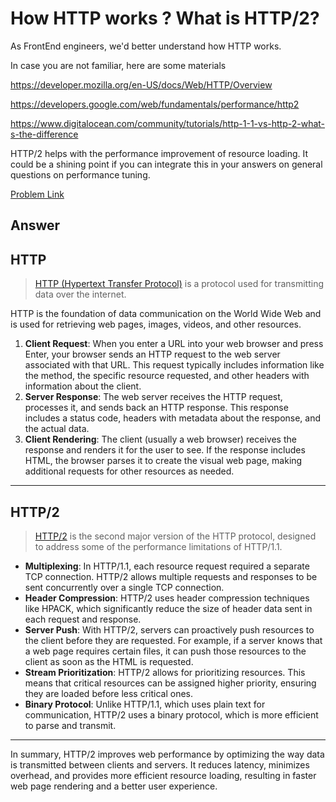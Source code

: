 # How HTTP works ? What is HTTP/2?

As FrontEnd engineers, we'd better understand how HTTP works.

In case you are not familiar, here are some materials

https://developer.mozilla.org/en-US/docs/Web/HTTP/Overview

https://developers.google.com/web/fundamentals/performance/http2

https://www.digitalocean.com/community/tutorials/http-1-1-vs-http-2-what-s-the-difference

HTTP/2 helps with the performance improvement of resource loading. It could be a shining point if you can integrate this in your answers on general questions on performance tuning.

[Problem Link](https://bigfrontend.dev/question/how-http-works-http1.1-vs-http2)

## Answer

## HTTP

> [HTTP (Hypertext Transfer Protocol)](https://developer.mozilla.org/en-US/docs/Web/HTTP) is a protocol used for transmitting data over the internet.

HTTP is the foundation of data communication on the World Wide Web and is used for retrieving web pages, images, videos, and other resources.

1. **Client Request**: When you enter a URL into your web browser and press Enter, your browser sends an HTTP request to the web server associated with that URL. This request typically includes information like the method, the specific resource requested, and other headers with information about the client.
2. **Server Response**: The web server receives the HTTP request, processes it, and sends back an HTTP response. This response includes a status code, headers with metadata about the response, and the actual data.
3. **Client Rendering**: The client (usually a web browser) receives the response and renders it for the user to see. If the response includes HTML, the browser parses it to create the visual web page, making additional requests for other resources as needed.

---

## HTTP/2

> [HTTP/2](https://developer.mozilla.org/en-US/docs/Glossary/HTTP_2) is the second major version of the HTTP protocol, designed to address some of the performance limitations of HTTP/1.1.

- **Multiplexing**: In HTTP/1.1, each resource request required a separate TCP connection. HTTP/2 allows multiple requests and responses to be sent concurrently over a single TCP connection.
- **Header Compression**: HTTP/2 uses header compression techniques like HPACK, which significantly reduce the size of header data sent in each request and response.
- **Server Push**: With HTTP/2, servers can proactively push resources to the client before they are requested. For example, if a server knows that a web page requires certain files, it can push those resources to the client as soon as the HTML is requested.
- **Stream Prioritization**: HTTP/2 allows for prioritizing resources. This means that critical resources can be assigned higher priority, ensuring they are loaded before less critical ones.
- **Binary Protocol**: Unlike HTTP/1.1, which uses plain text for communication, HTTP/2 uses a binary protocol, which is more efficient to parse and transmit.

---

In summary, HTTP/2 improves web performance by optimizing the way data is transmitted between clients and servers. It reduces latency, minimizes overhead, and provides more efficient resource loading, resulting in faster web page rendering and a better user experience.
